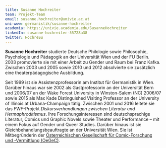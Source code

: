 ```yaml
---
title: Susanne Hochreiter
team: Projekt-Team
email: susanne.hochreiter@univie.ac.at
uni-www: germanistik/susanne-hochreiter
academia: https://univie.academia.edu/SusanneHochreiter
linkedIn: susanne-hochreiter-55728a38
twitter: HochreSu
---
```


**Susanne Hochreiter** studierte Deutsche Philologie sowie Philosophie, Psychologie und Pädagogik an der Universität Wien und der FU Berlin.
2003 promovierte sie mit einer Arbeit zu Gender und Raum bei Franz Kafka. Zwischen 2003 und 2005 sowie 2010 und 2012 absolvierte sie zusätzlich eine theaterpädagogische Ausbildung.
<!-- more -->
Seit 1999 ist sie Assistenzprofessorin am Institut für Germanistik in Wien. Darüber hinaus war sie 2002 als Gastprofessorin an der Universität Bern und 2006/07 an der Wake Forest University in Winston-Salem (NC) 2006/07 sowie 2015 als Max Kade Distinguished Visiting Professor an der University of Illinois at Urbana-Champaign tätig.
Zwischen 2001 und 2016 leitete sie das FWF-Projekt *Diskursverhandlungen zwischen Literatur und Hermaphroditismus*. Ihre Forschungsinteressen sind deutschsprachige Literatur, Comics und Graphic Novels sowie Theater und Performance – mit einem Fokus auf Gender und Queer Studies.
Darüber hinaus ist sie Gleichbehandlungsbeauftragte an der Universität Wien. Sie ist Mitbegründerin der [Österreichischen Gesellschaft für Comic-Forschung und -Vermittlung (OeGeC)](https://oegec.com/).


